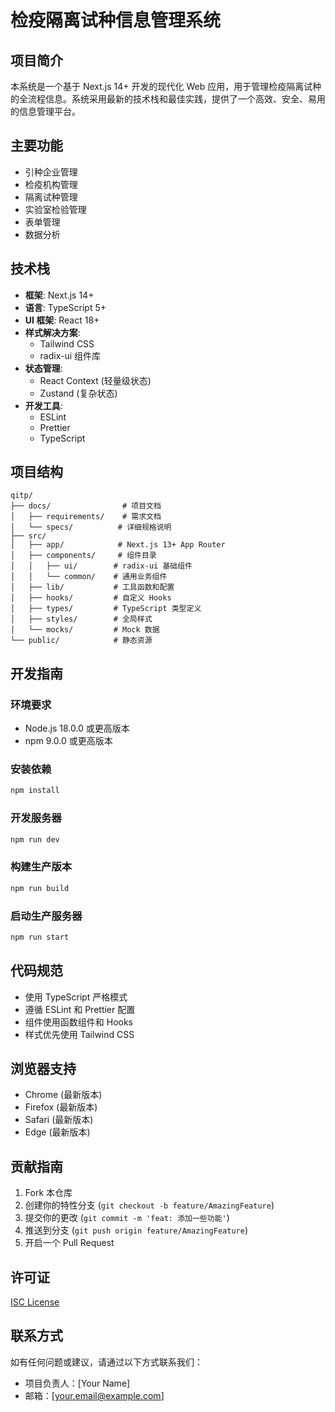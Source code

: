 # 检疫隔离试种信息管理系统

## 项目简介

本系统是一个基于 Next.js 14+ 开发的现代化 Web 应用，用于管理检疫隔离试种的全流程信息。系统采用最新的技术栈和最佳实践，提供了一个高效、安全、易用的信息管理平台。

## 主要功能

- 引种企业管理
- 检疫机构管理
- 隔离试种管理
- 实验室检验管理
- 表单管理
- 数据分析

## 技术栈

- **框架**: Next.js 14+
- **语言**: TypeScript 5+
- **UI 框架**: React 18+
- **样式解决方案**: 
  - Tailwind CSS
  - radix-ui 组件库
- **状态管理**:
  - React Context (轻量级状态)
  - Zustand (复杂状态)
- **开发工具**:
  - ESLint
  - Prettier
  - TypeScript

## 项目结构

```
qitp/
├── docs/                # 项目文档
│   ├── requirements/    # 需求文档
│   └── specs/          # 详细规格说明
├── src/
│   ├── app/            # Next.js 13+ App Router
│   ├── components/     # 组件目录
│   │   ├── ui/        # radix-ui 基础组件
│   │   └── common/    # 通用业务组件
│   ├── lib/           # 工具函数和配置
│   ├── hooks/         # 自定义 Hooks
│   ├── types/         # TypeScript 类型定义
│   ├── styles/        # 全局样式
│   └── mocks/         # Mock 数据
└── public/            # 静态资源
```

## 开发指南

### 环境要求

- Node.js 18.0.0 或更高版本
- npm 9.0.0 或更高版本

### 安装依赖

```bash
npm install
```

### 开发服务器

```bash
npm run dev
```

### 构建生产版本

```bash
npm run build
```

### 启动生产服务器

```bash
npm run start
```

## 代码规范

- 使用 TypeScript 严格模式
- 遵循 ESLint 和 Prettier 配置
- 组件使用函数组件和 Hooks
- 样式优先使用 Tailwind CSS

## 浏览器支持

- Chrome (最新版本)
- Firefox (最新版本)
- Safari (最新版本)
- Edge (最新版本)

## 贡献指南

1. Fork 本仓库
2. 创建你的特性分支 (`git checkout -b feature/AmazingFeature`)
3. 提交你的更改 (`git commit -m 'feat: 添加一些功能'`)
4. 推送到分支 (`git push origin feature/AmazingFeature`)
5. 开启一个 Pull Request

## 许可证

[ISC License](LICENSE)

## 联系方式

如有任何问题或建议，请通过以下方式联系我们：

- 项目负责人：[Your Name]
- 邮箱：[your.email@example.com]
